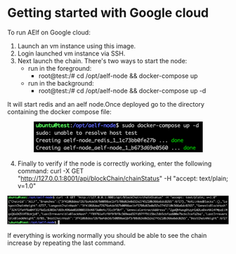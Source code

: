# Getting started with Google cloud 

To run AElf on Google cloud:

1) Launch an vm instance using this image. 
2) Login launched vm instance via SSH. 
3) Next launch the chain. There's two ways to start the node:
    - run in the foreground: 
      - root@test:/# cd /opt/aelf-node && docker-compose up
    - run in the background:
      - root@test:/# cd /opt/aelf-node && docker-compose up -d

It will start redis and an aelf node.Once deployed go to the directory containing the docker compose file:

<p align="center">
    <img src="docker-compose.png">
</p>

4) Finally to verify if the node is correctly working, enter the following command: curl -X GET "http://127.0.0.1:8001/api/blockChain/chainStatus" -H "accept: text/plain; v=1.0"

<p align="center">
    <img src="curl-chain-stat.png">
</p>

If everything is working normally you should be able to see the chain increase by repeating the last command.
